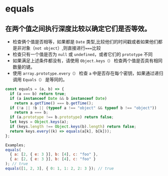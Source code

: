 # equals

## 在两个值之间执行深度比较以确定它们是否等效。

- 检查俩个值是否相等，如果都是 `Date` 类型,比较他们的时间戳或者如果他们都是非对象（`not object`）,则直接进行`===`比较
- 检查只有一个值是否为 `null` 或 `undefined`，或者它们的 `prototype` 不同
- 如果满足上述条件都没有，请使用 `Object.keys（）` 检查两个值是否具有相同数量的键。
- 使用 `array.prototype.every（）` 检查 `a` 中是否存在每个密钥，如果通过递归调用 `Equals（）` 是等同的。

```js
const equals = (a, b) => {
  if (a === b) return true;
  if (a instanceof Date && b instanceof Date)
    return a.getTime() === b.getTime();
  if (!a || !b || (typeof a !== "object" && typeof b !== "object"))
    return a === b;
  if (a.prototype !== b.prototype) return false;
  let keys = Object.keys(a);
  if (keys.length !== Object.keys(b).length) return false;
  return keys.every((k) => equals(a[k], b[k]));
};

Examples;
equals(
  { a: [2, { e: 3 }], b: [4], c: "foo" },
  { a: [2, { e: 3 }], b: [4], c: "foo" }
); // true
equals([1, 2, 3], { 0: 1, 1: 2, 2: 3 }); // true
```

